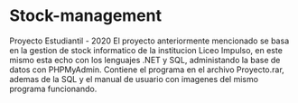 # Stock-management
Proyecto Estudiantil - 2020
El proyecto anteriormente mencionado se basa en la gestion de stock informatico de la institucion Liceo Impulso, en este mismo esta echo con los lenguajes .NET y SQL, administando la base de datos con PHPMyAdmin.
Contiene el programa en el archivo Proyecto.rar, ademas de la SQL y el manual de usuario con imagenes del mismo programa funcionando.
